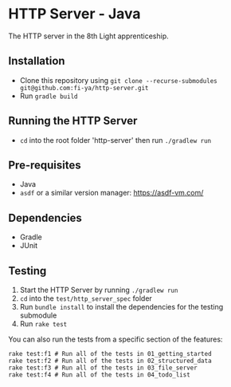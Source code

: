 # HTTP Server - Java

The HTTP server in the 8th Light apprenticeship.

## Installation
- Clone this repository using `git clone --recurse-submodules git@github.com:fi-ya/http-server.git`
- Run `gradle build`

## Running the HTTP Server
- `cd` into the root folder 'http-server' then run `./gradlew run`

## Pre-requisites
- Java
- `asdf` or a similar version manager: https://asdf-vm.com/

## Dependencies
- Gradle
- JUnit

## Testing

1. Start the HTTP Server by running `./gradlew run`
2. `cd` into the `test/http_server_spec` folder
3. Run `bundle install` to install the dependencies for the testing submodule
4. Run `rake test`

You can also run the tests from a specific section of the features:
```
rake test:f1 # Run all of the tests in 01_getting_started
rake test:f2 # Run all of the tests in 02_structured_data
rake test:f3 # Run all of the tests in 03_file_server
rake test:f4 # Run all of the tests in 04_todo_list
```